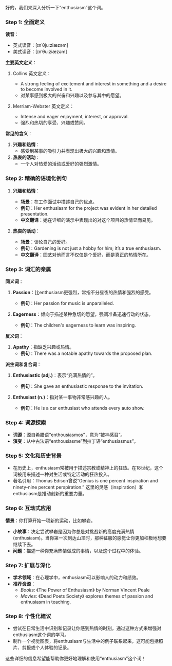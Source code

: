 好的，我们来深入分析一下“enthusiasm”这个词。

### Step 1: 全面定义

**读音**：
- 英式读音：[ɪnˈθjuːziæzəm]
- 美式读音：[ɪnˈθuːziæzəm]

**主要英文定义**：
1. Collins 英文定义：
   - A strong feeling of excitement and interest in something and a desire to become involved in it.
   - 对某事感到极大的兴奋和兴趣以及参与其中的愿望。
   
2. Merriam-Webster 英文定义：
   - Intense and eager enjoyment, interest, or approval.
   - 强烈和热切的享受、兴趣或赞同。

**常见的含义**：
1. **兴趣和热情**：
   - 感受到某事的吸引力并表现出极大的兴趣和热情。
2. **热衷的活动**：
   - 一个人对热爱的活动或爱好的强烈激情。

### Step 2: 精确的语境化例句

1. **兴趣和热情**：
   - **场景**：在工作面试中描述自己的优点。
   - **例句**：Her enthusiasm for the project was evident in her detailed presentation.
   - **中文翻译**：她在详细的演示中表现出的对这个项目的热情显而易见。
   
2. **热衷的活动**：
   - **场景**：谈论自己的爱好。
   - **例句**：Gardening is not just a hobby for him; it’s a true enthusiasm.
   - **中文翻译**：园艺对他而言不仅仅是个爱好，而是真正的热情所在。

### Step 3: 词汇的亲属

**同义词**：
1. **Passion**：比enthusiasm更强烈，常指不分昼夜的热情和强烈的感受。
   - **例句**：Her passion for music is unparalleled.
   
2. **Eagerness**：倾向于描述某种急切的愿望，强调准备迅速行动的状态。
   - **例句**：The children's eagerness to learn was inspiring.

**反义词**：
1. **Apathy**：指缺乏兴趣或热情。
   - **例句**：There was a notable apathy towards the proposed plan.

**派生词和复合词**：
1. **Enthusiastic (adj.)**：表示“充满热情的”。
   - **例句**：She gave an enthusiastic response to the invitation.
   
2. **Enthusiast (n.)**：指对某一事物非常感兴趣的人。
   - **例句**：He is a car enthusiast who attends every auto show.

### Step 4: 词源探索

- **词源**：源自希腊语“enthousiasmos”，意为“被神感召”。
- **演变**：从中古法语“enthousiasme”到拉丁语“enthusiasmus”。

### Step 5: 文化和历史背景

- 在历史上，enthusiasm常被用于描述宗教或精神上的狂热。在18世纪，这个词被用来描述一种对生活或特定活动的狂热投入。
- 著名引用：Thomas Edison曾说“Genius is one percent inspiration and ninety-nine percent perspiration.” 这里的灵感（inspiration）和enthusiasm是推动创新的重要力量。

### Step 6: 互动式应用

**情景**：你打算开始一项新的运动，比如攀岩。
- **小故事**：决定尝试攀岩是因为你总是对挑战新的高度充满热情 (enthusiasm)。当你第一次到达山顶时，那种征服的感觉让你更加积极地想要继续下去。
- **问题**：描述一种你充满热情做成的事情，以及这个过程中的体验。

### Step 7: 扩展与深化

- **学术领域**：在心理学中，enthusiasm可以影响人的动力和绩效。
- **推荐资源**：
  - *Books*: 《The Power of Enthusiasm》 by Norman Vincent Peale
  - *Movies*: 《Dead Poets Society》 explores themes of passion and enthusiasm in teaching.

### Step 8: 个性化建议

- 尝试在日常生活中识别和记录让你感到热情的时刻，通过这种方式来增强对enthusiasm这个词的学习。
- 制作一个视觉图表，将enthusiasm与生活中的例子联系起来，这可能包括照片、剪报或个人体验的记录。

这些详细的信息希望能帮助你更好地理解和使用“enthusiasm”这个词！